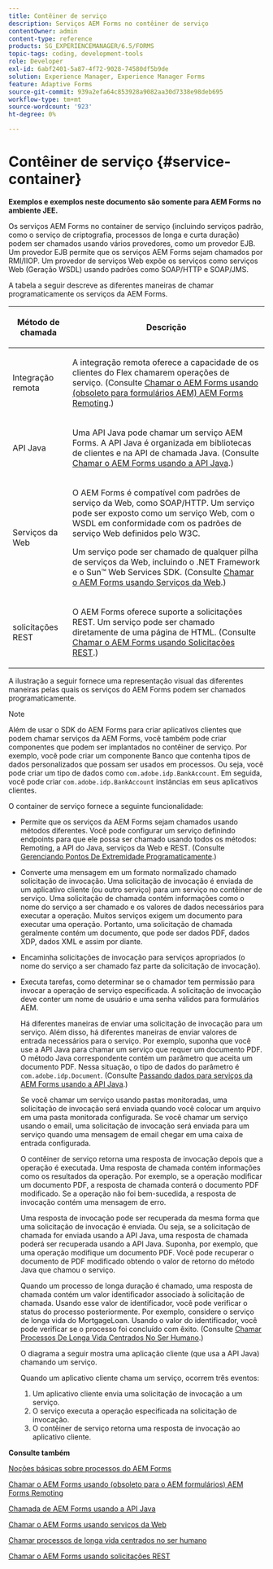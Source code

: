 ```yaml
---
title: Contêiner de serviço
description: Serviços AEM Forms no contêiner de serviço
contentOwner: admin
content-type: reference
products: SG_EXPERIENCEMANAGER/6.5/FORMS
topic-tags: coding, development-tools
role: Developer
exl-id: 6abf2401-5a87-4f72-9028-74580df5b9de
solution: Experience Manager, Experience Manager Forms
feature: Adaptive Forms
source-git-commit: 939a2efa64c853928a9082aa30d7338e98deb695
workflow-type: tm+mt
source-wordcount: '923'
ht-degree: 0%

---
```


# Contêiner de serviço {#service-container}

**Exemplos e exemplos neste documento são somente para AEM Forms no ambiente JEE.**

Os serviços AEM Forms no container de serviço (incluindo serviços padrão, como o serviço de criptografia, processos de longa e curta duração) podem ser chamados usando vários provedores, como um provedor EJB. Um provedor EJB permite que os serviços AEM Forms sejam chamados por RMI/IIOP. Um provedor de serviços Web expõe os serviços como serviços Web (Geração WSDL) usando padrões como SOAP/HTTP e SOAP/JMS.

A tabela a seguir descreve as diferentes maneiras de chamar programaticamente os serviços da AEM Forms.

<table>
 <thead>
  <tr>
   <th><p>Método de chamada</p></th>
   <th><p>Descrição</p></th>
  </tr>
 </thead>
 <tbody>
  <tr>
   <td><p>Integração remota</p></td>
   <td><p>A integração remota oferece a capacidade de os clientes do Flex chamarem operações de serviço. (Consulte <a href="/help/forms/developing/invoking-aem-forms-using-remoting.md#invoking-aem-forms-using-remoting">Chamar o AEM Forms usando (obsoleto para formulários AEM) AEM Forms Remoting</a>.)</p></td>
  </tr>
  <tr>
   <td><p>API Java</p></td>
   <td><p>Uma API Java pode chamar um serviço AEM Forms. A API Java é organizada em bibliotecas de clientes e na API de chamada Java. (Consulte <a href="/help/forms/developing/invoking-aem-forms-using-java.md#invoking-aem-forms-using-the-java-api">Chamar o AEM Forms usando a API Java</a>.)</p></td>
  </tr>
  <tr>
   <td><p>Serviços da Web</p></td>
   <td><p>O AEM Forms é compatível com padrões de serviço da Web, como SOAP/HTTP. Um serviço pode ser exposto como um serviço Web, com o WSDL em conformidade com os padrões de serviço Web definidos pelo W3C.</p><p>Um serviço pode ser chamado de qualquer pilha de serviços da Web, incluindo o .NET Framework e o Sun™ Web Services SDK. (Consulte <a href="/help/forms/developing/invoking-aem-forms-using-web.md#invoking-aem-forms-using-web-services">Chamar o AEM Forms usando Serviços da Web</a>.)</p></td>
  </tr>
  <tr>
   <td><p>solicitações REST</p></td>
   <td><p>O AEM Forms oferece suporte a solicitações REST. Um serviço pode ser chamado diretamente de uma página de HTML. (Consulte <a href="/help/forms/developing/invoking-aem-forms-using-rest.md#invoking-aem-forms-using-rest-requests">Chamar o AEM Forms usando Solicitações REST</a>.)</p></td>
  </tr>
 </tbody>
</table>

A ilustração a seguir fornece uma representação visual das diferentes maneiras pelas quais os serviços do AEM Forms podem ser chamados programaticamente.

>[!NOTE]
>
>Além de usar o SDK do AEM Forms para criar aplicativos clientes que podem chamar serviços da AEM Forms, você também pode criar componentes que podem ser implantados no contêiner de serviço. Por exemplo, você pode criar um componente Banco que contenha tipos de dados personalizados que possam ser usados em processos. Ou seja, você pode criar um tipo de dados como `com.adobe.idp.BankAccount`. Em seguida, você pode criar `com.adobe.idp.BankAccount` instâncias em seus aplicativos clientes.

O container de serviço fornece a seguinte funcionalidade:

* Permite que os serviços da AEM Forms sejam chamados usando métodos diferentes. Você pode configurar um serviço definindo endpoints para que ele possa ser chamado usando todos os métodos: Remoting, a API do Java, serviços da Web e REST. (Consulte [Gerenciando Pontos De Extremidade Programaticamente](/help/forms/developing/programmatically-endpoints.md#programmatically-managing-endpoints).)
* Converte uma mensagem em um formato normalizado chamado solicitação de invocação. Uma solicitação de invocação é enviada de um aplicativo cliente (ou outro serviço) para um serviço no contêiner de serviço. Uma solicitação de chamada contém informações como o nome do serviço a ser chamado e os valores de dados necessários para executar a operação. Muitos serviços exigem um documento para executar uma operação. Portanto, uma solicitação de chamada geralmente contém um documento, que pode ser dados PDF, dados XDP, dados XML e assim por diante.
* Encaminha solicitações de invocação para serviços apropriados (o nome do serviço a ser chamado faz parte da solicitação de invocação).
* Executa tarefas, como determinar se o chamador tem permissão para invocar a operação de serviço especificada. A solicitação de invocação deve conter um nome de usuário e uma senha válidos para formulários AEM.

  Há diferentes maneiras de enviar uma solicitação de invocação para um serviço. Além disso, há diferentes maneiras de enviar valores de entrada necessários para o serviço. Por exemplo, suponha que você use a API Java para chamar um serviço que requer um documento PDF. O método Java correspondente contém um parâmetro que aceita um documento PDF. Nessa situação, o tipo de dados do parâmetro é `com.adobe.idp.Document`. (Consulte [Passando dados para serviços da AEM Forms usando a API Java](/help/forms/developing/invoking-aem-forms-using-java.md#passing-data-to-aem-forms-services-using-the-java-api).)

  Se você chamar um serviço usando pastas monitoradas, uma solicitação de invocação será enviada quando você colocar um arquivo em uma pasta monitorada configurada. Se você chamar um serviço usando o email, uma solicitação de invocação será enviada para um serviço quando uma mensagem de email chegar em uma caixa de entrada configurada.

  O contêiner de serviço retorna uma resposta de invocação depois que a operação é executada. Uma resposta de chamada contém informações como os resultados da operação. Por exemplo, se a operação modificar um documento PDF, a resposta de chamada conterá o documento PDF modificado. Se a operação não foi bem-sucedida, a resposta de invocação contém uma mensagem de erro.

  Uma resposta de invocação pode ser recuperada da mesma forma que uma solicitação de invocação é enviada. Ou seja, se a solicitação de chamada for enviada usando a API Java, uma resposta de chamada poderá ser recuperada usando a API Java. Suponha, por exemplo, que uma operação modifique um documento PDF. Você pode recuperar o documento de PDF modificado obtendo o valor de retorno do método Java que chamou o serviço.

  Quando um processo de longa duração é chamado, uma resposta de chamada contém um valor identificador associado à solicitação de chamada. Usando esse valor de identificador, você pode verificar o status do processo posteriormente. Por exemplo, considere o serviço de longa vida do MortgageLoan. Usando o valor do identificador, você pode verificar se o processo foi concluído com êxito. (Consulte [Chamar Processos De Longa Vida Centrados No Ser Humano](/help/forms/developing/invoking-human-centric-long-lived.md#invoking-human-centric-long-lived-processes).)

  O diagrama a seguir mostra uma aplicação cliente (que usa a API Java) chamando um serviço.

  Quando um aplicativo cliente chama um serviço, ocorrem três eventos:

   1. Um aplicativo cliente envia uma solicitação de invocação a um serviço.
   1. O serviço executa a operação especificada na solicitação de invocação.
   1. O contêiner de serviço retorna uma resposta de invocação ao aplicativo cliente.

**Consulte também**

[Noções básicas sobre processos do AEM Forms](/help/forms/developing/aem-forms-processes.md#understanding-aem-forms-processes)

[Chamar o AEM Forms usando (obsoleto para o AEM formulários) AEM Forms Remoting](/help/forms/developing/invoking-aem-forms-using-remoting.md#invoking-aem-forms-using-remoting)

[Chamada de AEM Forms usando a API Java](/help/forms/developing/invoking-aem-forms-using-java.md#invoking-aem-forms-using-the-java-api)

[Chamar o AEM Forms usando serviços da Web](/help/forms/developing/invoking-aem-forms-using-web.md#invoking-aem-forms-using-web-services)

[Chamar processos de longa vida centrados no ser humano](/help/forms/developing/invoking-human-centric-long-lived.md#invoking-human-centric-long-lived-processes)

[Chamar o AEM Forms usando solicitações REST](/help/forms/developing/invoking-aem-forms-using-rest.md#invoking-aem-forms-using-rest-requests)
